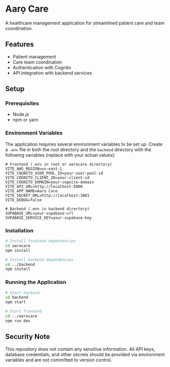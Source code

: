 # Aarọ Care

A healthcare management application for streamlined patient care and team coordination.

## Features

- Patient management
- Care team coordination
- Authentication with Cognito
- API integration with backend services

## Setup

### Prerequisites

- Node.js
- npm or yarn

### Environment Variables

The application requires several environment variables to be set up. Create a `.env` file in both the root directory and the `backend` directory with the following variables (replace with your actual values):

```
# Frontend (.env in root or aarocare directory)
VITE_AWS_REGION=us-east-1
VITE_COGNITO_USER_POOL_ID=your-user-pool-id
VITE_COGNITO_CLIENT_ID=your-client-id
VITE_COGNITO_DOMAIN=your-cognito-domain
VITE_API_URL=http://localhost:5000
VITE_APP_NAME=Aarọ Care
VITE_SOCKET_URL=http://localhost:3001
VITE_DEBUG=false

# Backend (.env in backend directory)
SUPABASE_URL=your-supabase-url
SUPABASE_SERVICE_KEY=your-supabase-key
```

### Installation

```bash
# Install frontend dependencies
cd aarocare
npm install

# Install backend dependencies
cd ../backend
npm install
```

### Running the Application

```bash
# Start backend
cd backend
npm start

# Start frontend
cd ../aarocare
npm run dev
```

## Security Note

This repository does not contain any sensitive information. All API keys, database credentials, and other secrets should be provided via environment variables and are not committed to version control.
